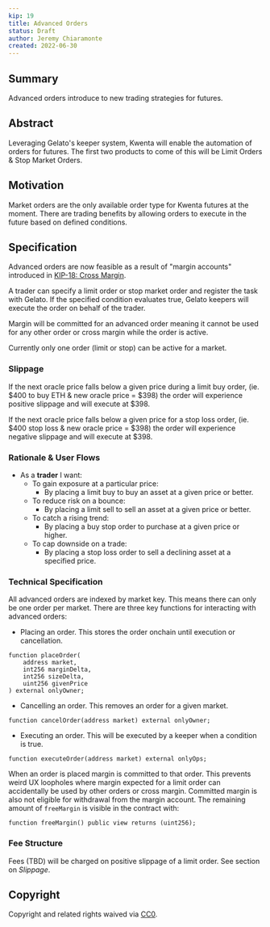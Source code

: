 ```yaml
---
kip: 19
title: Advanced Orders
status: Draft
author: Jeremy Chiaramonte
created: 2022-06-30
---
```


## Summary

Advanced orders introduce to new trading strategies for futures.

## Abstract

Leveraging Gelato's keeper system, Kwenta will enable the automation of orders for futures. The first two products to come of this will be Limit Orders & Stop Market Orders. 

## Motivation

Market orders are the only available order type for Kwenta futures at the moment. There are trading benefits by allowing orders to execute in the future based on defined conditions. 

## Specification

Advanced orders are now feasible as a result of "margin accounts" introduced in [KIP-18: Cross Margin](./kip-18.md).

A trader can specify a limit order or stop market order and register the task with Gelato. If the specified condition evaluates true, Gelato keepers will execute the order on behalf of the trader. 

Margin will be committed for an advanced order meaning it cannot be used for any other order or cross margin while the order is active. 

Currently only one order (limit or stop) can be active for a market.

### Slippage

If the next oracle price falls below a given price during a limit buy order, (ie. $400 to buy ETH & new oracle price = $398) the order will experience positive slippage and will execute at $398.

If the next oracle price falls below a given price for a stop loss order, (ie. $400 stop loss & new oracle price = $398) the order will experience negative slippage and will execute at $398.

### Rationale & User Flows

- As a **trader** I want:
    - To gain exposure at a particular price:
        - By placing a limit buy to buy an asset at a given price or better.
    - To reduce risk on a bounce:
        - By placing a limit sell to sell an asset at a given price or better. 
    - To catch a rising trend:
        - By placing a buy stop order to purchase at a given price or higher.
    - To cap downside on a trade:
        - By placing a stop loss order to sell a declining asset at a specified price.

### Technical Specification

All advanced orders are indexed by market key. This means there can only be one order per market. There are three key functions for interacting with advanced orders:

- Placing an order. This stores the order onchain until execution or cancellation. 
```
function placeOrder(
    address market, 
    int256 marginDelta, 
    int256 sizeDelta, 
    uint256 givenPrice
) external onlyOwner;
```
- Cancelling an order. This removes an order for a given market.
```
function cancelOrder(address market) external onlyOwner;
```
- Executing an order. This will be executed by a keeper when a condition is true.
```
function executeOrder(address market) external onlyOps;
```

When an order is placed margin is committed to that order. This prevents weird UX loopholes where margin expected for a limit order can accidentally be used by other orders or cross margin. Committed margin is also not eligible for withdrawal from the margin account. The remaining amount of `freeMargin` is visible in the contract with:

```
function freeMargin() public view returns (uint256);
```

### Fee Structure

Fees (TBD) will be charged on positive slippage of a limit order. See section on *Slippage*.

## Copyright

Copyright and related rights waived via [CC0](https://creativecommons.org/publicdomain/zero/1.0/).

